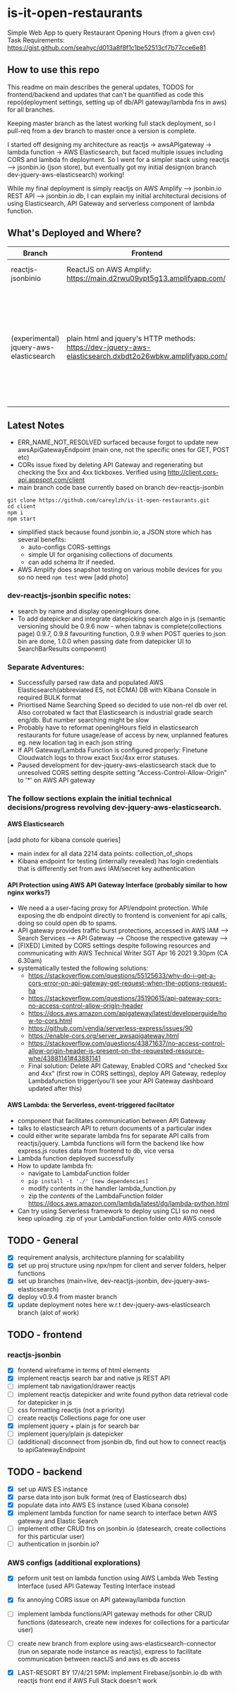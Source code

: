 # is-it-open-restaurants
Simple Web App to query Restaurant Opening Hours (from a given csv) </br>
Task Requirements: https://gist.github.com/seahyc/d013a8f8f1c1be52513cf7b77cce6e81

## How to use this repo
This readme on main describes the general updates, TODOS for frontend/backend and updates that can't be quantified as code this repo(deployment settings, setting up of db/API gateway/lambda fns in aws) for all branches.

Keeping master branch as the latest working full stack deployment, so I pull-req from a dev branch to master once a version is complete. 

I started off designing my architecture as reactjs -> awsAPIgateway -> lambda function -> AWS Elasticsearch, but faced multiple issues including CORS and lambda fn deployment. So I went for a simpler stack using reactjs --> jsonbin.io (json store), but eventually got my initial design(on branch dev-jquery-aws-elasticsearch) working! 

While my final deployment is simply reactjs on AWS Amplify --> jsonbin.io REST API --> jsonbin.io db, I can explain my initial architectural decisions of using Elasticsearch, API Gateway and serverless component of lambda function.

## What's Deployed and Where?
| Branch | Frontend  | Backend | Db |
| ------------- | ------------- | ------------- | ------------- |
| reactjs-jsonbinio | ReactJS on AWS Amplify:  https://main.d2rwu09ypt5g13.amplifyapp.com/ | - (didn't need express) | jsonbin.io |
| (experimental) jquery-aws-elasticsearch | plain html and jquery's HTTP methods: https://dev-jquery-aws-elasticsearch.dxbdt2o26wbkw.amplifyapp.com/ | AWS API Gateway (success), lambda function (success). Update after Consult with AWS Technical Writer Liz Synder | AWS ElasticSearch (success) |

## Latest Notes
- ERR_NAME_NOT_RESOLVED surfaced because forgot to update new awsApiGatewayEndpoint (main one, not the specific ones for GET, POST etc)
- CORs issue fixed by deleting API Gateway and regenerating but checking the 5xx and 4xx tickboxes. Verified using http://client.cors-api.appspot.com/client
- main branch code base currently based on branch dev-reactjs-jsonbin
```
git clone https://github.com/careylzh/is-it-open-restaurants.git
cd client
npm i
npm start
```
- simplified stack because found jsonbin.io, a JSON store which has several benefits:
  - auto-configs CORS-settings
  - simple UI for organising collections of documents
  - can add schema ltr if needed.
- AWS Amplify does snapshot testing on various mobile devices for you so no need ```npm test``` wew [add photo]
### dev-reactjs-jsonbin specific notes: 
- search by name and display openingHours done. 
- To add datepicker and integrate datepicking search algo in js (semantic versioning should be 0.9.6 now - when tabnav is complete(collections page) 0.9.7, 0.9.8 favouriting function, 0.9.9 when POST queries to json bin are done, 1.0.0 when passing date from datepicker UI to SearchBarResults component)
### Separate Adventures:
- Successfully parsed raw data and populated AWS Elasticsearch(abbreviated ES, not ECMA) DB with Kibana Console in required BULK format
- Priortised Name Searching Speed so decided to use non-rel db over rel. Also corrobated w fact that Elasticsearch is industrial grade search eng/db. But number searching might be slow
- Probably have to reformat openingHours field in elasticsearch restaurants for future usage/ease of access by new, unplanned features eg. new location tag in each json string
- If API Gateway/Lambda Function is configured properly: Finetune Cloudwatch logs to throw exact 5xx/4xx error statuses. 
- Paused development for dev-jquery-aws-elasticsearch stack due to unresolved CORS setting despite setting "Access-Control-Allow-Origin" to '*' on AWS API gateway

### The follow sections explain the initial technical decisions/progress revolving dev-jquery-aws-elasticsearch.
#### AWS Elasticsearch
[add photo for kibana console queries]
- main index for all data 2214 data points: collection_of_shops
- Kibana endpoint for testing (internally revealed) has login credentials that is differently set from aws IAM/secret key authentication

#### API Protection using AWS API Gateway Interface (probably similar to how nginx works?)
- We need a a user-facing proxy for API/endpoint protection. While exposing the db endpoint directly to frontend is convenient for api calls, doing so could open db to spams. 
- API gateway provides traffic burst protections, accessed in AWS IAM --> Search Services --> API Gateway --> Choose the respective gateway --> 
- [FIXED] Limited by CORS settings despite following resources and communicating with AWS Technical Writer SGT Apr 16 2021 9.30pm (CA 6.30am)
- systematically tested the following solutions:
  - https://stackoverflow.com/questions/55125633/why-do-i-get-a-cors-error-on-api-gateway-get-request-when-the-options-request-ha
  - https://stackoverflow.com/questions/35190615/api-gateway-cors-no-access-control-allow-origin-header
  - https://docs.aws.amazon.com/apigateway/latest/developerguide/how-to-cors.html
  - https://github.com/vendia/serverless-express/issues/90
  - https://enable-cors.org/server_awsapigateway.html
  - https://stackoverflow.com/questions/43871637/no-access-control-allow-origin-header-is-present-on-the-requested-resource-whe/43881141#43881141
  - Final solution: Delete API Gateway, Enabled CORS and "checked 5xx and 4xx" (first row in CORS settings), deploy API Gateway, redeploy Lambdafunction trigger(you'll see your API Gateway dashboard updated after this)
 
#### AWS Lambda: the Serverless, event-triggered faciltator
-  component that facilitates communication between API Gateway
-  talks to elasticsearch API to return documents of a particular index
-  could either write separate lambda fns for separate API calls from reactjs/jquery. Lambda functions will form the backend like how express.js routes data from frontend to db, vice versa
- Lambda function deployed successfully
- How to update lambda fn:
  -  navigate to LambdaFunction folder
  -  ```pip install -t './' [new dependencies]```
  -  modify contents in the handler lambda_function.py
  -  zip the _contents_ of the LambdaFunction folder
  https://docs.aws.amazon.com/lambda/latest/dg/lambda-python.html
- Can try using Serverless framework to deploy using CLI so no need keep uploading .zip of your LambdaFunction folder onto AWS console

## TODO - General
- [x] requirement analysis, architecture planning for scalability
- [x] set up proj structure using npx/npm for client and server folders, helper functions 
- [x] set up branches (main=live, dev-reactjs-jsonbin, dev-jquery-aws-elasticsearch)
- [x] deploy v0.9.4 from master branch
- [x] update deployment notes here w.r.t dev-jquery-aws-elasticsearch branch (alot of work) 

## TODO - frontend 
### reactjs-jsonbin
- [x] frontend wireframe in terms of html elements 
- [x] implement reactjs search bar and native js REST API
- [ ] implement tab navigation/drawer reactjs
- [ ] implement reactjs datepicker and write found python data retrieval code for datepicker in js 
- [ ] css formatting reactjs (not a priority)
- [ ] create reactjs Collections page for one user
- [x] implement jquery + plain js for search bar
- [ ] implement jquery/plain js datepicker
- [ ] (additional) disconnect from jsonbin db, find out how to connect reactjs to apiGatewayEndpoint

## TODO - backend
- [x] set up AWS ES instance
- [x] parse data into json bulk format (req of Elasticsearch dbs)
- [x] populate data into AWS ES instance (used Kibana console)
- [x] implement lambda function for name search to interface betwn AWS gateway and Elastic Search
- [ ] implement other CRUD fns on jsonbin.io (datesearch, create collections for this particular user)
- [ ] authentication in jsonbin.io?
### AWS configs (additional explorations)
- [x] peform unit test on lambda function using AWS Lambda Web Testing Interface (used API Gateway Testing Interface instead
- [x] fix annoying CORS issue on API gateway/lambda function
- [ ] implement lambda functions/API gateway methods for other CRUD functions (datesearch, create new indexes for collections for a particular user)
- [ ] create new branch from explore using aws-elasticsearch-connector (run on separate node instance as reactjs), express to facilitate communication between reactJS and aws es db access

- [x] LAST-RESORT BY 17/4/21 5PM: implement Firebase/jsonbin.io db with reactjs front end if AWS Full Stack doesn't work
